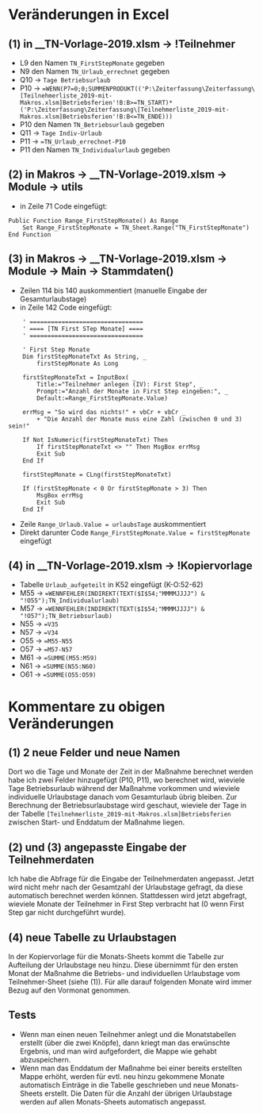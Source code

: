 # Veränderungen in Excel

## (1) in __TN-Vorlage-2019.xlsm &rightarrow; !Teilnehmer
- L9 den Namen ``TN_FirstStepMonate`` gegeben
- N9 den Namen ``TN_Urlaub_errechnet`` gegeben
- Q10 &rightarrow; ``Tage Betriebsurlaub``
- P10 &rightarrow; ``=WENN(P7=0;0;SUMMENPRODUKT(('P:\Zeiterfassung\Zeiterfassung\[Teilnehmerliste_2019-mit-Makros.xlsm]Betriebsferien'!B:B>=TN_START)*('P:\Zeiterfassung\Zeiterfassung\[Teilnehmerliste_2019-mit-Makros.xlsm]Betriebsferien'!B:B<=TN_ENDE)))``
- P10 den Namen ``TN_Betriebsurlaub`` gegeben
- Q11 &rightarrow; ``Tage Indiv-Urlaub``
- P11 &rightarrow; ``=TN_Urlaub_errechnet-P10``
- P11 den Namen ``TN_Individualurlaub`` gegeben

## (2) in Makros &rightarrow; __TN-Vorlage-2019.xlsm &rightarrow; Module &rightarrow; utils
- in Zeile 71 Code eingefügt:
```
Public Function Range_FirstStepMonate() As Range
	Set Range_FirstStepMonate = TN_Sheet.Range("TN_FirstStepMonate")
End Function
```

## (3) in Makros &rightarrow; __TN-Vorlage-2019.xlsm &rightarrow; Module &rightarrow; Main &rightarrow; Stammdaten()
- Zeilen 114 bis 140 auskommentiert (manuelle Eingabe der Gesamturlaubstage)
- in Zeile 142 Code eingefügt:
```
    ' ================================
    ' ==== [TN First STep Monate] ====
    ' ================================
    
    ' First Step Monate
    Dim firstStepMonateTxt As String, _
        firstStepMonate As Long
        
    firstStepMonateTxt = InputBox( _
        Title:="Teilnehmer anlegen (IV): First Step", _
        Prompt:="Anzahl der Monate in First Step eingeben:", _
        Default:=Range_FirstStepMonate.Value)
        
    errMsg = "So wird das nichts!" + vbCr + vbCr _
        + "Die Anzahl der Monate muss eine Zahl (zwischen 0 und 3) sein!"
        
    If Not IsNumeric(firstStepMonateTxt) Then
        If firstStepMonateTxt <> "" Then MsgBox errMsg
        Exit Sub
    End If
        
    firstStepMonate = CLng(firstStepMonateTxt)
    
    If (firstStepMonate < 0 Or firstStepMonate > 3) Then
        MsgBox errMsg
        Exit Sub
    End If
```
- Zeile ``Range_Urlaub.Value = urlaubsTage`` auskommentiert
- Direkt darunter Code ``Range_FirstStepMonate.Value = firstStepMonate`` eingefügt

## (4) in __TN-Vorlage-2019.xlsm &rightarrow; !Kopiervorlage
- Tabelle ``Urlaub_aufgeteilt`` in K52 eingefügt (K-O:52-62)
- M55 &rightarrow; ``=WENNFEHLER(INDIREKT(TEXT($I$54;"MMMMJJJJ") & "!O55");TN_Individualurlaub)``
- M57 &rightarrow; ``=WENNFEHLER(INDIREKT(TEXT($I$54;"MMMMJJJJ") & "!O57");TN_Betriebsurlaub)``
- N55 &rightarrow; ``=V35``
- N57 &rightarrow; ``=V34``
- O55 &rightarrow; ``=M55-N55``
- O57 &rightarrow; ``=M57-N57``
- M61 &rightarrow; ``=SUMME(M55:M59)``
- N61 &rightarrow; ``=SUMME(N55:N60)``
- O61 &rightarrow; ``=SUMME(O55:O59)``


# Kommentare zu obigen Veränderungen

## (1) 2 neue Felder und neue Namen
Dort wo die Tage und Monate der Zeit in der Maßnahme berechnet werden habe ich zwei Felder hinzugefügt (P10, P11), wo
berechnet wird, wieviele Tage Betriebsurlaub während der Maßnahme vorkommen und wieviele individuelle Urlaubstage danach
vom Gesamturlaub übrig bleiben. Zur Berechnung der Betriebsurlaubstage wird geschaut, wieviele der Tage in der Tabelle
``[Teilnehmerliste_2019-mit-Makros.xlsm]Betriebsferien`` zwischen Start- und Enddatum der Maßnahme liegen.

## (2) und (3) angepasste Eingabe der Teilnehmerdaten
Ich habe die Abfrage für die Eingabe der Teilnehmerdaten angepasst. Jetzt wird nicht mehr nach der Gesamtzahl der
Urlaubstage gefragt, da diese automatisch berechnet werden können. Stattdessen wird jetzt abgefragt, wieviele Monate
der Teilnehmer in First Step verbracht hat (0 wenn First Step gar nicht durchgeführt wurde).

## (4) neue Tabelle zu Urlaubstagen
In der Kopiervorlage für die Monats-Sheets kommt die Tabelle zur Aufteilung der Urlaubstage neu hinzu. Diese übernimmt für den ersten
Monat der Maßnahme die Betriebs- und individuellen Urlaubstage vom Teilnehmer-Sheet (siehe (1)). Für alle darauf folgenden Monate wird
immer Bezug auf den Vormonat genommen.

## Tests
- Wenn man einen neuen Teilnehmer anlegt und die Monatstabellen erstellt (über die zwei Knöpfe), dann kriegt man das erwünschte Ergebnis,
und man wird aufgefordert, die Mappe wie gehabt abzuspeichern.
- Wenn man das Enddatum der Maßnahme bei einer bereits erstellten Mappe erhöht, werden für evtl. neu hinzu gekommene Monate automatisch
Einträge in die Tabelle geschrieben und neue Monats-Sheets erstellt. Die Daten für die Anzahl der übrigen Urlaubstage werden auf allen
Monats-Sheets automatisch angepasst.






